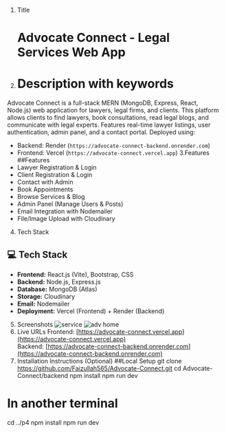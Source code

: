 1. Title
   # Advocate Connect - Legal Services Web App
3. # Description with keywords
  Advocate Connect is a full-stack MERN (MongoDB, Express, React, Node.js) web application for lawyers, legal firms, and clients. This platform allows clients to find lawyers, book consultations, read legal blogs, and communicate with legal experts.
  Features real-time lawyer listings, user authentication, admin panel, and a contact portal.
  Deployed using:
  - Backend: Render (`https://advocate-connect-backend.onrender.com`)
  - Frontend: Vercel (`https://advocate-connect.vercel.app`)
3.Features
  ##Features
- Lawyer Registration & Login
- Client Registration & Login
- Contact with Admin
- Book Appointments
- Browse Services & Blog
- Admin Panel (Manage Users & Posts)
- Email Integration with Nodemailer
- File/Image Upload with Cloudinary
4. Tech Stack
  ## 💻 Tech Stack

- **Frontend:** React.js (Vite), Bootstrap, CSS
- **Backend:** Node.js, Express.js
- **Database:** MongoDB (Atlas)
- **Storage:** Cloudinary
- **Email:** Nodemailer
- **Deployment:** Vercel (Frontend) + Render (Backend)
5.  Screenshots
![service](https://github.com/user-attachments/assets/a9fc2f0c-8b3a-49b2-9efa-a0627c489e1b)
![adv home](https://github.com/user-attachments/assets/dd045e1d-ac89-4f71-a99d-005c6e40737d)
6. Live URLs
  Frontend: [https://advocate-connect.vercel.app](https://advocate-connect.vercel.app)  
  Backend: [https://advocate-connect-backend.onrender.com](https://advocate-connect-backend.onrender.com)
7. Installation Instructions (Optional)
##Local Setup
  git clone https://github.com/Faizullah565/Advocate-Connect.git
  cd Advocate-Connect/backend
  npm install
  npm run dev
  # In another terminal
  cd ../p4
  npm install
  npm run dev
